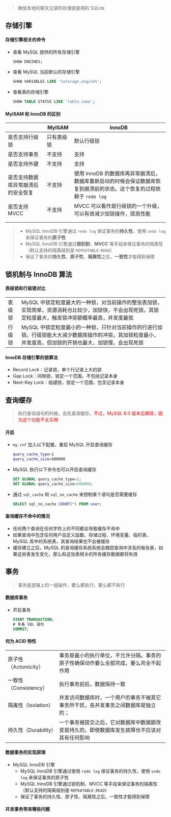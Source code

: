 > 微信本地的聊天记录的存储就是用的 SQLite

## 存储引擎

#### 存储引擎相关的命令

- 查看 MySQL 提供的所有存储引擎

  ```sql
  SHOW ENGINES;
  ```

- 查看 MySQL 当前默认的存储引擎

  ```sql
  SHOW VARIABLES LIKE '%storage_engine%';
  ```

- 查看表的存储引擎

  ```sql
  SHOW TABLE STATUS LIKE 'table_name';
  ```

#### MyISAM 和 InnoDB 的区别

|                                    | MyISAM     | InnoDB                                                                                                                |
| ---------------------------------- | ---------- | --------------------------------------------------------------------------------------------------------------------- |
| 是否支持行级锁                     | 只有表级锁 | 默认行级锁                                                                                                            |
| 是否支持事务                       | 不支持     | 支持                                                                                                                  |
| 是否支持外键                       | 不支持     | 支持                                                                                                                  |
| 是否支持数据库异常崩溃后的安全恢复 | 不支持     | 使用 InnoDB 的数据库再异常崩溃后，数据库重新启动的时候会保证数据库恢复到崩溃前的状态。这个恢复的过程依赖于 `redo log` |
| 是否支持 MVCC                      | 不支持     | MVCC 可以看作是行级锁的一个升级，可以有效减少加锁操作，提高性能                                                       |
|                                    |            |                                                                                                                       |
|                                    |            |                                                                                                                       |

> - MySQL InnoDB 引擎通过 `redo log` 保证事务的**持久性**，使用 `undo log` 来保证事务的**原子性**
> - MySQL InnoDB 引擎通过**锁机制**、**MVCC** 等手段来保证事务的隔离性（默认支持的隔离级别是 `REPEATABLE-READ`）
> - 保证了事务的**持久性**、**原子性**、**隔离性**之后，**一致性**才能得到保障

## 锁机制与 InnoDB 算法

#### 表级锁和行级锁对比

|        |                                                                                                                                                              |
| ------ | ------------------------------------------------------------------------------------------------------------------------------------------------------------ |
| 表级锁 | MySQL 中锁定粒度最大的一种锁，对当前操作的整张表加锁，实现简单，资源消耗也比较少，加锁快，不会出现死锁。其锁定粒度最大，触发锁冲突额概率最高，并发度最低     |
| 行级锁 | MySQL 中锁定粒度最小的一种锁，只针对当前操作的行进行加锁。行级锁能大大减少数据库操作的冲突。其加锁粒度最小，并发度高，但加锁的开销也最大，加锁慢，会出现死锁 |

#### InnoDB 存储引擎的锁算法

- Record Lock：记录锁，单个行记录上大的锁
- Gap Lock：间隙锁，锁定一个范围，不包括记录本身
- Next-Key Lock：临键锁，锁定一个范围，包含记录本身

## 查询缓存

> 执行查询语句的时候，会先查询缓存。<font color="red">不过，MySQL 8.0 版本后移除，因为这个功能不太实用</font>

#### 开启

- `my.cnf` 加入以下配置，重启 MySQL 开启查询缓存

  ```bash
  query_cache_type=1
  query_cache_size=600000
  ```

- MySQL 执行以下命令也可以开启查询缓存

  ```sql
  SET GLOBAL query_cache_type=1;
  SET GLOBAL query_cache_size=600000;
  ```

- 通过 `sql_cache` 和 `sql_no_cache` 来控制某个语句是否需要缓存

  ```sql
  SELECT sql_no_cache COUNT(*) FROM user;
  ```

#### 查询缓存不命中的情况

- 任何两个查询在任何字符上的不同都会导致缓存不命中
- 如果查询中包含任何用户自定义函数、存储过程、环境变量、临时表、MySQL 库中的系统表，其查询结果也不会被缓存
- 缓存建立之后，MySQL 的查询缓存系统系统会跟踪查询中涉及的每张表，如果这些表发生变化，那么和这张表相关的所有缓存数据都将失效

## 事务

> 事务是逻辑上的一组操作，要么都执行，要么都不执行

#### 数据库事务

- 开启事务

  ```sql
  START TRANSACTION;
  # 多条 SQL 语句
  COMMIT;
  ```

#### 何为 ACID 特性

|                       |                                                                                              |
| --------------------- | -------------------------------------------------------------------------------------------- |
| 原子性（Actomicity）  | 事务是最小的执行单位，不允许分隔。事务的原子性确保动作要么全部完成，要么完全不起作用         |
| 一致性（Consistency） | 执行事务前后，数据保持一致                                                                   |
| 隔离性（Isolation）   | 并发访问数据库时，一个用户的事务不被其它事务所干扰，各并发事务之间数据库是独立的；           |
| 持久性（Durability）  | 一个事务被提交之后，它对数据库中数据额改变是持久的，即使数据库发生故障也不应该对其有任何影响 |

#### 数据事务的实现原理

- MySQL InnoDB 引擎
  - MySQL InnoDB 引擎通过使用 `redo log` 保证事务的持久性，使用 `undo log` 来保证事务的原子性
  - MySQL InnoDB 引擎通过锁机制、MVCC 等手段来保证事务的隔离性（默认支持的隔离级别是 `REPEATABLE-READ`）
  - 保证了事务的持久性、原子性、隔离性之后，一致性才能得到保障

#### 并发事务带来哪些问题

